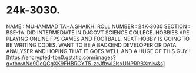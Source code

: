 # 24k-3030.
NAME : MUHAMMAD TAHA SHAIKH.
ROLL NUMBER : 24K-3030
SECTION : BSE-1A.
DID INTERMEDIATE IN DJGOVT SCIENCE COLLEGE. 
HOBBIES ARE PLAYING ONLINE FPS GAMES AND FOOTBALL.
NEXT HOBBY IS GOING TO BE WRITING CODES.
WANT TO BE A BACKEND DEVELOPER OR DATA ANALYSER AND HOPING THAT IT GOES WELL
AND A HUGE OF THIS GUY 
![https://encrypted-tbn0.gstatic.com/images?q=tbn:ANd9GcQCgXK9FHBRCYT5-zcJfbwI2IsxUNPRRBXmiw&s]
